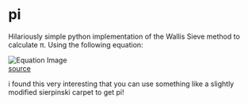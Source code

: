 # pi
Hilariously simple python implementation of the Wallis Sieve method to calculate π.
Using the following equation:

![Equation Image](http://community.wolfram.com//c/portal/getImageAttachment?filename=meng12.gif&userId=21530)
<br>
<a href="https://community.wolfram.com/groups/-/m/t/822984">source</a>

i found this very interesting that you can use something like a slightly modified sierpinski carpet to get pi!
